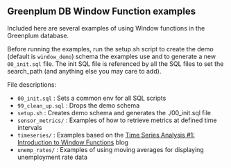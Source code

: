 ## Greenplum DB Window Function examples

Included here are several examples of using Window functions in the Greenplum
database.

Before running the examples, run the setup.sh script to create the demo (default is `window_demo`) schema the examples use and to generate a new `00_init.sql` file. The init SQL file is referenced by all the SQL files to set the search_path (and anything else you may care to add).

File descriptions:
* `00_init.sql` : Sets a common env for all SQL scripts
* `99_clean_up.sql` : Drops the demo schema
* `setup.sh` : Creates demo schema and generates the ./00_init.sql file
* `sensor_metrics/` : Examples of how to retrieve metrics at defined time intervals
* `timeseries/` : Examples based on the [Time Series Analysis #1: Introduction to Window Functions](https://blog.pivotal.io/data-science-pivotal/products/time-series-analysis-1-introduction-to-window-functions) blog
* `unemp_rates/` : Examples of using moving averages for displaying unemployment rate data
